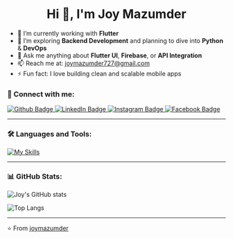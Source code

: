 <h1 align="center">Hi 👋, I'm Joy Mazumder</h1>

- 🔭 I’m currently working with **Flutter**
- 🌱 I’m exploring **Backend Development** and planning to dive into **Python** & **DevOps**
- 💬 Ask me anything about **Flutter UI**, **Firebase**, or **API Integration**
- 📫 Reach me at: joymazumder727@gmail.com 
- ⚡ Fun fact: I love building clean and scalable mobile apps

### 🔗 Connect with me:
<div id="badges">
  <a href="[(https://github.com/Joy-Mazumder)]">
    <img src="https://img.shields.io/badge/Github-white?style=for-the-badge&logo=Github&logoColor=black" alt="Github Badge"/>
  </a>
  <a href="[https://www.linkedin.com/in/joy-mazumder-8bbb19284?utm_source=share&utm_campaign=share_via&utm_content=profile&utm_medium=android_app]"> 
    <img src="https://img.shields.io/badge/LinkedIn-blue?style=for-the-badge&logo=linkedin&logoColor=white" alt="LinkedIn Badge"/>
  </a>
  <a href="https://www.instagram.com">
    <img src="https://img.shields.io/badge/Instagram-purple?style=for-the-badge&logo=instagram&logoColor=white" alt="Instagram Badge"/>
  </a>
  <a href="[https://www.facebook.com/joy.mazumder8206]">
    <img src="https://img.shields.io/badge/Facebook-blue?style=for-the-badge&logo=facebook&logoColor=white" alt="Facebook Badge"/>
  </a>
</div>

---

### 🛠️ Languages and Tools:
[![My Skills](https://skillicons.dev/icons?i=flutter,dart,firebase,git,github,postman,figma,vscode&perline=6)](https://skillicons.dev)

---

### 📊 GitHub Stats:
![Joy's GitHub stats](https://github-readme-stats.vercel.app/api?username=joymazumder&show_icons=true&theme=dark)

![Top Langs](https://github-readme-stats.vercel.app/api/top-langs/?username=joymazumder&layout=compact&theme=dark)

---

⭐️ From [joymazumder](https://github.com/joymazumder)
